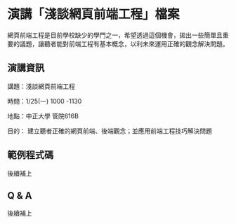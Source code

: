 ﻿# 演講「淺談網頁前端工程」檔案

網頁前端工程是目前學校缺少的學門之一，希望透過這個機會，拋出一些簡單且重要的議題，讓聽者能對前端工程有基本概念，以利未來運用正確的觀念解決問題。

## 演講資訊
講題：淺談網頁前端工程 

時間：1/25(一) 1000 -1130 

地點：中正大學 管院616B 

目的：
建立聽者正確的網頁前端、後端觀念；並應用前端工程技巧解決問題


## 範例程式碼

後續補上


## Q & A

後續補上